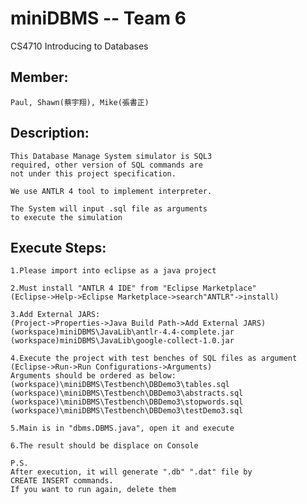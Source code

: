 ﻿# miniDBMS -- Team 6
CS4710 Introducing to Databases

Member: 
-----------------------------------------------------------
	Paul, Shawn(蔡宇翔), Mike(張書正)

Description:
-----------------------------------------------------------
	This Database Manage System simulator is SQL3 
	required, other version of SQL commands are 
	not under this project specification.

	We use ANTLR 4 tool to implement interpreter.

	The System will input .sql file as arguments
	to execute the simulation

Execute Steps:
-----------------------------------------------------------
	1.Please import into eclipse as a java project 

	2.Must install "ANTLR 4 IDE" from "Eclipse Marketplace" 
	(Eclipse->Help->Eclipse Marketplace->search"ANTLR"->install)

	3.Add External JARS:
	(Project->Properties->Java Build Path->Add External JARS)
	(workspace)miniDBMS\JavaLib\antlr-4.4-complete.jar
	(workspace)miniDBMS\JavaLib\google-collect-1.0.jar

	4.Execute the project with test benches of SQL files as argument
	(Eclipse->Run->Run Configurations->Arguments)
	Arguments should be ordered as below:
	(workspace)\miniDBMS\Testbench\DBDemo3\tables.sql
	(workspace)\miniDBMS\Testbench\DBDemo3\abstracts.sql
	(workspace)\miniDBMS\Testbench\DBDemo3\stopwords.sql
	(workspace)\miniDBMS\Testbench\DBDemo3\testDemo3.sql

	5.Main is in "dbms.DBMS.java", open it and execute
	
	6.The result should be displace on Console
	
	P.S.
	After execution, it will generate ".db" ".dat" file by 
	CREATE INSERT commands. 
	If you want to run again, delete them

